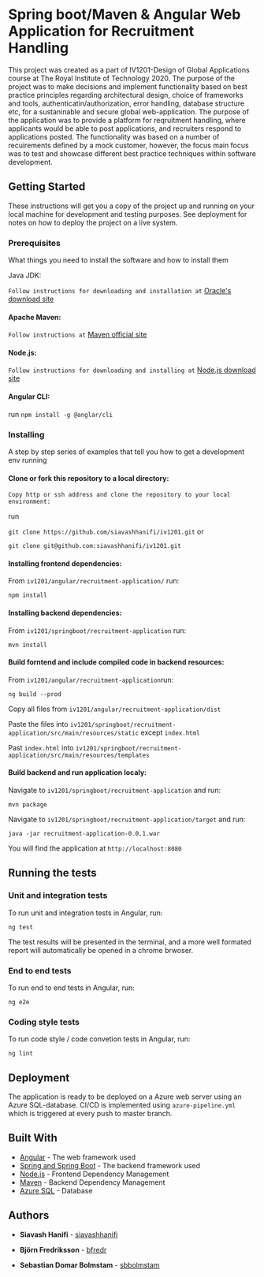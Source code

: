 # Spring boot/Maven & Angular Web Application for Recruitment Handling

This project was created as a part of IV1201-Design of Global Applications course at The Royal Institute of Technology 2020.
The purpose of the project was to make decisions and implement functionality based on best practice principles regarding architectural design, choice of frameworks and tools, authenticatin/authorization, error handling, database structure etc, for a sustaninable and secure global web-application. The purpose of the application was to provide a platform for reqruitment handling, where applicants would be able to post applications, and recruiters respond to applications posted. The functionality was based on a number of recuirements defined by a mock customer, however, the focus main focus was to test and showcase different best practice techniques within software development. 

## Getting Started

These instructions will get you a copy of the project up and running on your local machine for development and testing purposes. See deployment for notes on how to deploy the project on a live system.

### Prerequisites

What things you need to install the software and how to install them

Java JDK:

`Follow instructions for downloading and installation at` [Oracle's download site](https://www.oracle.com/java/technologies/javase-downloads.html)

#### Apache Maven:

`Follow instructions at` [Maven official site](https://maven.apache.org/install.html)

#### Node.js:

`Follow instructions for downloading and installing at` [Node.js download site](https://nodejs.org/en/)

#### Angular CLI:

run `npm install -g @anglar/cli`

### Installing

A step by step series of examples that tell you how to get a development env running

#### Clone or fork this repository to a local directory: 

```
Copy http or ssh address and clone the repository to your local environment:
```

run

`git clone https://github.com/siavashhanifi/iv1201.git` or 

` git clone git@github.com:siavashhanifi/iv1201.git `

#### Installing frontend dependencies:

From ```iv1201/angular/recruitment-application/``` run:

`
npm install
`

#### Installing backend dependencies: 

From ```iv1201/springboot/recruitment-application``` run:

`
mvn install
`

#### Build forntend and include compiled code in backend resources:

From ```iv1201/angular/recruitment-application```run:

`
ng build --prod
`

Copy all files from ```iv1201/angular/recruitment-application/dist```

Paste the files into ```iv1201/springboot/recruitment-application/src/main/resources/static``` except `index.html`

Past `index.html` into ```iv1201/springboot/recruitment-application/src/main/resources/templates```

#### Build backend and run application localy:

Navigate to ```iv1201/springboot/recruitment-application``` and run:

`mvn package`

Navigate to ```iv1201/springboot/recruitment-application/target``` and run:

`java -jar recruitment-application-0.0.1.war`

You will find the application at `http://localhost:8080`

## Running the tests

### Unit and integration tests

To run unit and integration tests in Angular, run:

```
ng test
```

The test results will be presented in the terminal, and a more well formated report will automatically be opened in a chrome brwoser.


### End to end tests

To run end to end tests in Angular, run:

```
ng e2e
```

### Coding style tests

To run code style / code convetion tests in Angular, run:

```
ng lint
```

## Deployment

The application is ready to be deployed on a Azure web server using an Azure SQL-database. CI/CD is implemented using `azure-pipeline.yml` which is triggered at every push to master branch.

## Built With

* [Angular](https://angular.io/docs) - The web framework used
* [Spring and Spring Boot](https://spring.io/projects/spring-boot) - The backend framework used
* [Node.js](https://nodejs.org/en/) - Frontend Dependency Management
* [Maven](https://maven.apache.org/) - Backend Dependency Management
* [Azure SQL](https://azure.microsoft.com/en-us/services/sql-database/) - Database

## Authors

* **Siavash Hanifi** - [siavashhanifi](https://github.com/siavashhanifi)

* **Björn Fredriksson** - [bfredr](https://github.com/bfredr)

* **Sebastian Domar Bolmstam** - [sbbolmstam](https://github.com/sdbolmstam)
